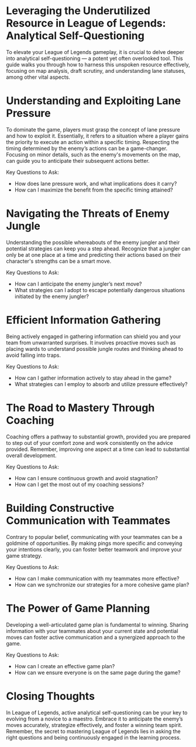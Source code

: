 # Leveraging the Underutilized Resource in League of Legends: Analytical Self-Questioning

To elevate your League of Legends gameplay, it is crucial to delve deeper into analytical self-questioning — a potent yet often overlooked tool. This guide walks you through how to harness this unspoken resource effectively, focusing on map analysis, draft scrutiny, and understanding lane statuses, among other vital aspects.

# Understanding and Exploiting Lane Pressure

To dominate the game, players must grasp the concept of lane pressure and how to exploit it. Essentially, it refers to a situation where a player gains the priority to execute an action within a specific timing. Respecting the timing determined by the enemy’s actions can be a game-changer. Focusing on minor details, such as the enemy's movements on the map, can guide you to anticipate their subsequent actions better.

Key Questions to Ask:
- How does lane pressure work, and what implications does it carry?
- How can I maximize the benefit from the specific timing attained?

# Navigating the Threats of Enemy Jungle
Understanding the possible whereabouts of the enemy jungler and their potential strategies can keep you a step ahead. Recognize that a jungler can only be at one place at a time and predicting their actions based on their character's strengths can be a smart move.

Key Questions to Ask:
- How can I anticipate the enemy jungler’s next move?
- What strategies can I adopt to escape potentially dangerous situations initiated by the enemy jungler?

# Efficient Information Gathering
Being actively engaged in gathering information can shield you and your team from unwarranted surprises. It involves proactive moves such as placing wards to understand possible jungle routes and thinking ahead to avoid falling into traps.

Key Questions to Ask:
- How can I gather information actively to stay ahead in the game?
- What strategies can I employ to absorb and utilize pressure effectively?

# The Road to Mastery Through Coaching
Coaching offers a pathway to substantial growth, provided you are prepared to step out of your comfort zone and work consistently on the advice provided. Remember, improving one aspect at a time can lead to substantial overall development.

Key Questions to Ask:
- How can I ensure continuous growth and avoid stagnation?
- How can I get the most out of my coaching sessions?

# Building Constructive Communication with Teammates
Contrary to popular belief, communicating with your teammates can be a goldmine of opportunities. By making pings more specific and conveying your intentions clearly, you can foster better teamwork and improve your game strategy.

Key Questions to Ask:
- How can I make communication with my teammates more effective?
- How can we synchronize our strategies for a more cohesive game plan?

# The Power of Game Planning
Developing a well-articulated game plan is fundamental to winning. Sharing information with your teammates about your current state and potential moves can foster active communication and a synergized approach to the game.

Key Questions to Ask:
- How can I create an effective game plan?
- How can we ensure everyone is on the same page during the game?

# Closing Thoughts
In League of Legends, active analytical self-questioning can be your key to evolving from a novice to a maestro. Embrace it to anticipate the enemy’s moves accurately, strategize effectively, and foster a winning team spirit. Remember, the secret to mastering League of Legends lies in asking the right questions and being continuously engaged in the learning process.

